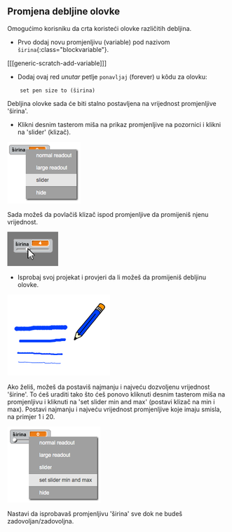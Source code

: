 ## Promjena debljine olovke

Omogućimo korisniku da crta koristeći olovke različitih debljina.

+ Prvo dodaj novu promjenljivu (variable) pod nazivom `širina`{:class="blockvariable"}.

[[[generic-scratch-add-variable]]]

+ Dodaj ovaj red *unutar* petlje `ponavljaj` (forever) u kôdu za olovku:

```blocks
    set pen size to (širina)
```

Debljina olovke sada će biti stalno postavljena na vrijednost promjenljive 'širina'.

+ Klikni desnim tasterom miša na prikaz promjenljive na pozornici i klikni na 'slider' (klizač).

![screenshot](images/paint-slider.png)

Sada možeš da povlačiš klizač ispod promjenljive da promijeniš njenu vrijednost.

![screenshot](images/paint-slider-change.png)

+ Isprobaj svoj projekat i provjeri da li možeš da promijeniš debljinu olovke.

![screenshot](images/paint-width-test.png)

Ako želiš, možeš da postaviš najmanju i najveću dozvoljenu vrijednost 'širine'. To ćeš uraditi tako što ćeš ponovo kliknuti desnim tasterom miša na promjenljivu i kliknuti na 'set slider min and max' (postavi klizač na min i max). Postavi najmanju i najveću vrijednost promjenljive koje imaju smisla, na primjer 1 i 20.

![screenshot](images/paint-slider-max.png)

Nastavi da isprobavaš promjenljivu 'širina' sve dok ne budeš zadovoljan/zadovoljna.